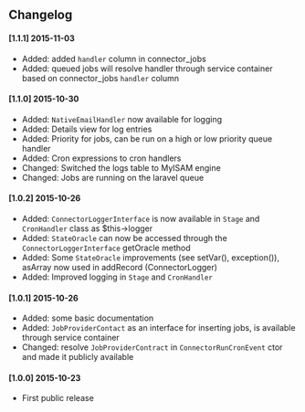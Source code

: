 ## Changelog

#### [1.1.1] 2015-11-03
-   Added: added `handler` column in connector_jobs
-   Added: queued jobs will resolve handler through service container based on connector_jobs `handler` column

#### [1.1.0] 2015-10-30
-   Added: `NativeEmailHandler` now available for logging
-   Added: Details view for log entries
-   Added: Priority for jobs, can be run on a high or low priority queue handler
-   Added: Cron expressions to cron handlers
-   Changed: Switched the logs table to MyISAM engine
-   Changed: Jobs are running on the laravel queue

#### [1.0.2] 2015-10-26
-   Added: `ConnectorLoggerInterface` is now available in `Stage` and `CronHandler` class as $this->logger
-   Added: `StateOracle` can now be accessed through the `ConnectorLoggerInterface` getOracle method
-   Added: Some `StateOracle` improvements (see setVar(), exception()), asArray now used in addRecord (ConnectorLogger)
-   Added: Improved logging in `Stage` and `CronHandler`

#### [1.0.1] 2015-10-26
-   Added: some basic documentation
-   Added: `JobProviderContact` as an interface for inserting jobs, is available through service container
-   Changed: resolve `JobProviderContract` in `ConnectorRunCronEvent` ctor and made it publicly available

#### [1.0.0] 2015-10-23
-   First public release

